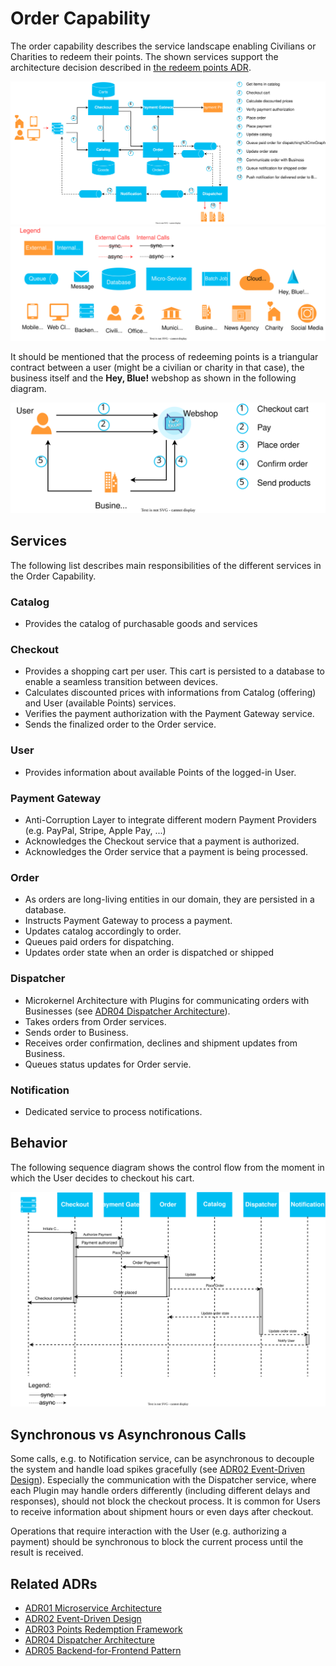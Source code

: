 # Order Capability
The order capability describes the service landscape enabling Civilians or Charities to redeem their points. The shown 
services support the architecture decision described in [the redeem points ADR](../ADRs/03-redeem-points.md).

![Order Capability](resources/hey-blue-order-capability.drawio.svg)
<img width="750" src="resources/hey-blue-legend.drawio.svg">


It should be mentioned that the process of redeeming points is a triangular contract between a user 
(might be a civilian or charity in that case), the business itself and the **Hey, Blue!** webshop as 
shown in the following diagram.

<p align="center">
<img width="550" src="../ADRs/resources/hey-blue-redeem-points-modelling.drawio.svg">
</p>

## Services
The following list describes main responsibilities of the different services in the Order Capability.

### Catalog
- Provides the catalog of purchasable goods and services

### Checkout
- Provides a shopping cart per user. This cart is persisted to a database to enable a seamless transition between devices.
- Calculates discounted prices with informations from Catalog (offering) and User (available Points) services.
- Verifies the payment authorization with the Payment Gateway service.
- Sends the finalized order to the Order service.

### User
- Provides information about available Points of the logged-in User.

### Payment Gateway
- Anti-Corruption Layer to integrate different modern Payment Providers (e.g. PayPal, Stripe, Apple Pay, ...)
- Acknowledges the Checkout service that a payment is authorized.
- Acknowledges the Order service that a payment is being processed.

### Order
- As orders are long-living entities in our domain, they are persisted in a database.
- Instructs Payment Gateway to process a payment.
- Updates catalog accordingly to order.
- Queues paid orders for dispatching.
- Updates order state when an order is dispatched or shipped

### Dispatcher
- Microkernel Architecture with Plugins for communicating orders with Businesses (see [ADR04 Dispatcher Architecture](../ADRs/04-dispatcher-architecture.md)).
- Takes orders from Order services.
- Sends order to Business.
- Receives order confirmation, declines and shipment updates from Business.
- Queues status updates for Order servie.

### Notification
- Dedicated service to process notifications.

## Behavior
The following sequence diagram shows the control flow from the moment in which the User decides to checkout his cart.

![](resources/hey-blue-order-behavior.drawio.svg)

## Synchronous vs Asynchronous Calls
Some calls, e.g. to Notification service, can be asynchronous to decouple the system and handle load spikes gracefully (see [ADR02 Event-Driven Design](../ADRs/2022-10-31_02-event-driven-design.md)). Especially the communication with the Dispatcher service, where each Plugin may handle orders differently (including different delays and responses), should not block the checkout process. It is common for Users to receive information about shipment hours or even days after checkout.

Operations that require interaction with the User (e.g. authorizing a payment) should be synchronous to block the current process until the result is received.

## Related ADRs
- [ADR01 Microservice Architecture](../ADRs/2022-10-31_01-microservice-architecture.md)
- [ADR02 Event-Driven Design](../ADRs/2022-10-31_02-event-driven-design.md)
- [ADR03 Points Redemption Framework](../ADRs/2022-10-31_03-redeem-points.md)
- [ADR04 Dispatcher Architecture](../ADRs/2022-10-31_04-dispatcher-architecture.md)
- [ADR05 Backend-for-Frontend Pattern](../ADRs/2022-11-01_05-bff.md)
